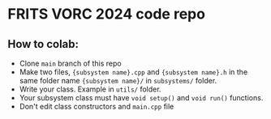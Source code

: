 # FRITS VORC 2024 code repo
## How to colab:
- Clone `main` branch of this repo 
- Make two files, `{subsystem name}.cpp` and `{subsystem name}.h` in the same folder name `{subsystem name}/` in `subsystems/` folder.
- Write your class. Example in `utils/` folder.
- Your subsystem class must have `void setup()` and `void run()` functions.
- Don't edit class constructors and `main.cpp` file